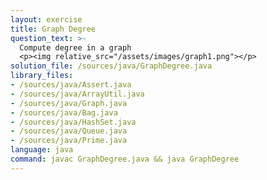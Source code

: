 ```yaml
---
layout: exercise
title: Graph Degree
question_text: >-
  Compute degree in a graph
  <p><img relative_src="/assets/images/graph1.png"></p>
solution_file: /sources/java/GraphDegree.java
library_files:
- /sources/java/Assert.java
- /sources/java/ArrayUtil.java
- /sources/java/Graph.java
- /sources/java/Bag.java
- /sources/java/HashSet.java
- /sources/java/Queue.java
- /sources/java/Prime.java
language: java
command: javac GraphDegree.java && java GraphDegree
---
```

